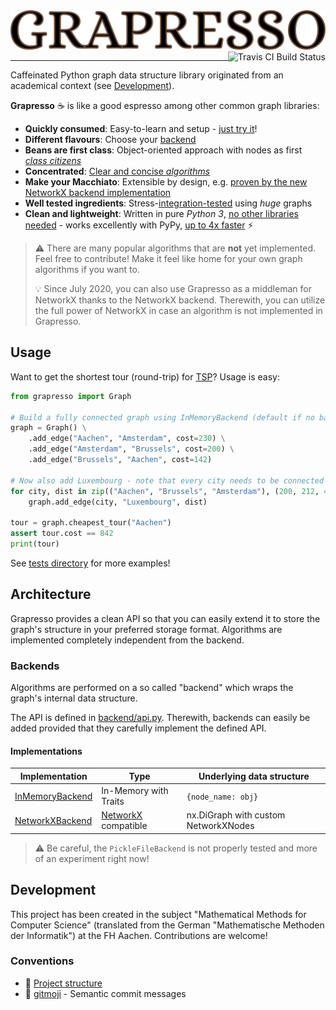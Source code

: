 <a href="https://git.io/grapresso" target="_blank">
    <img alt="Grapresso Logo" src="https://raw.githubusercontent.com/kdevo/grapresso/master/.github/logo.png" width="512" width="64">
</a>
<a href="https://travis-ci.org/kdevo/grapresso" target="_blank">
    <img align="right" alt="Travis CI Build Status" src="https://travis-ci.org/kdevo/grapresso.svg?branch=master">
</a>

---

Caffeinated Python graph data structure library originated from an academical context (see [Development](#Development)).
 
**Grapresso** :coffee: is like a good espresso among other common graph libraries:

- **Quickly consumed**: Easy-to-learn and setup - [just try it](#Usage)!
- **Different flavours**: Choose your [backend](#Backends)
- **Beans are first class**: Object-oriented approach with nodes as first [*class citizens*](https://github.com/kdevo/grapresso/blob/master/grapresso/components/node.py#L7)
- **Concentrated**: [Clear and concise *algorithms*](https://github.com/kdevo/grapresso/blob/master/grapresso/components/graph.py#L117)
- **Make your Macchiato**: Extensible by design, e.g. [proven by the new NetworkX backend implementation](#Implementations)
- **Well tested ingredients**: Stress-[integration-tested](https://github.com/kdevo/grapresso-it) using *huge* graphs
- **Clean and lightweight**: Written in pure *Python 3*, 
[no other libraries needed](https://github.com/kdevo/grapresso/blob/master/setup.py#L25) - 
 works excellently with PyPy, [up to 4x faster](https://travis-ci.org/github/kdevo/grapresso/builds/704782062) :zap:

> :warning: There are many popular algorithms that are **not** yet implemented.
Feel free to contribute! Make it feel like home for your own graph algorithms if you want to.
>
> :bulb: Since July 2020, you can also use Grapresso as a middleman for NetworkX thanks to the NetworkX backend.
> Therewith, you can utilize the full power of NetworkX in case an algorithm is not implemented in Grapresso.
 
## Usage

Want to get the shortest tour (round-trip) for [TSP](https://en.wikipedia.org/wiki/Travelling_salesman_problem)? Usage is easy:

```python
from grapresso import Graph

# Build a fully connected graph using InMemoryBackend (default if no backend is given):
graph = Graph() \
    .add_edge("Aachen", "Amsterdam", cost=230) \
    .add_edge("Amsterdam", "Brussels", cost=200) \
    .add_edge("Brussels", "Aachen", cost=142)

# Now also add Luxembourg - note that every city needs to be connected to it for the graph to stay fully connected:
for city, dist in zip(("Aachen", "Brussels", "Amsterdam"), (200, 212, 420)):
    graph.add_edge(city, "Luxembourg", dist)

tour = graph.cheapest_tour("Aachen")
assert tour.cost == 842
print(tour)
```

See [tests directory](tests) for more examples!

## Architecture

Grapresso provides a clean API so that you can easily extend it to store the graph's structure in your preferred storage format.
Algorithms are implemented completely independent from the backend.

### Backends
Algorithms are performed on a so called "backend" which wraps the graph's internal data structure.

The API is defined in [backend/api.py](grapresso/backend/api.py). Therewith, backends can easily be added provided that they carefully implement the defined API.

#### Implementations
Implementation                                           | Type                                                  | Underlying data structure                   
-------------------------------------------------------- | ----------------------------------------------------- | -------------------------------
[InMemoryBackend](/grapresso/backend/memory.py)          | In-Memory with Traits                                 | `{node_name: obj}` 
[NetworkXBackend](/grapresso/backend/networkx.py)        | [NetworkX](https://networkx.github.io/) compatible    | nx.DiGraph with custom NetworkXNodes

> :warning: Be careful, the `PickleFileBackend` is not properly tested and more of an experiment right now!

## Development

This project has been created in the subject "Mathematical Methods for Computer Science" (translated from the German "Mathematische Methoden der Informatik")  at the FH Aachen.
Contributions are welcome!

### Conventions
- :deciduous_tree: [Project structure](https://docs.python-guide.org/writing/structure/)
- :beers: [gitmoji](https://gitmoji.carloscuesta.me/) - Semantic commit messages